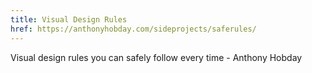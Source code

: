 ```yaml
---
title: Visual Design Rules
href: https://anthonyhobday.com/sideprojects/saferules/
---
```


Visual design rules you can safely follow every time - Anthony Hobday
